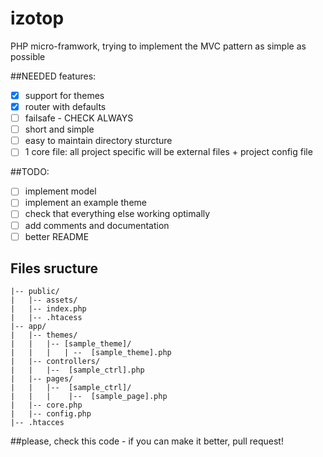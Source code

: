 # izotop
PHP micro-framwork, trying to implement the MVC pattern as simple as possible

##NEEDED features:
* [x] support for themes
* [x] router with defaults
* [ ] failsafe - CHECK ALWAYS
* [ ] short and simple
* [ ] easy to maintain directory sturcture
* [ ] 1 core file: all project specific will be external files + project config file

##TODO:
* [ ] implement model
* [ ] implement an example theme
* [ ] check that everything else working optimally
* [ ] add comments and documentation
* [ ] better README

## Files sructure
```
|-- public/
|   |-- assets/ 
|   |-- index.php
|   |-- .htacess
|-- app/
|   |-- themes/
|   |   |-- [sample_theme]/ 
|   |   |   | --  [sample_theme].php
|   |-- controllers/
|   |   |--  [sample_ctrl].php
|   |-- pages/
|   |   |--  [sample_ctrl]/
|   |   |    |--  [sample_page].php
|   |-- core.php
|   |-- config.php
|-- .htacces
```
##please, check this code - if you can make it better, pull request!
